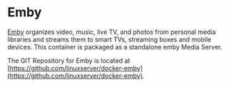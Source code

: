 # Emby

[Emby](https://emby.media/) organizes video, music, live TV, and photos from personal media libraries and streams them to smart TVs, streaming boxes and mobile devices. This container is packaged as a standalone emby Media Server.

The GIT Repository for Emby is located at [https://github.com/linuxserver/docker-emby](https://github.com/linuxserver/docker-emby).

